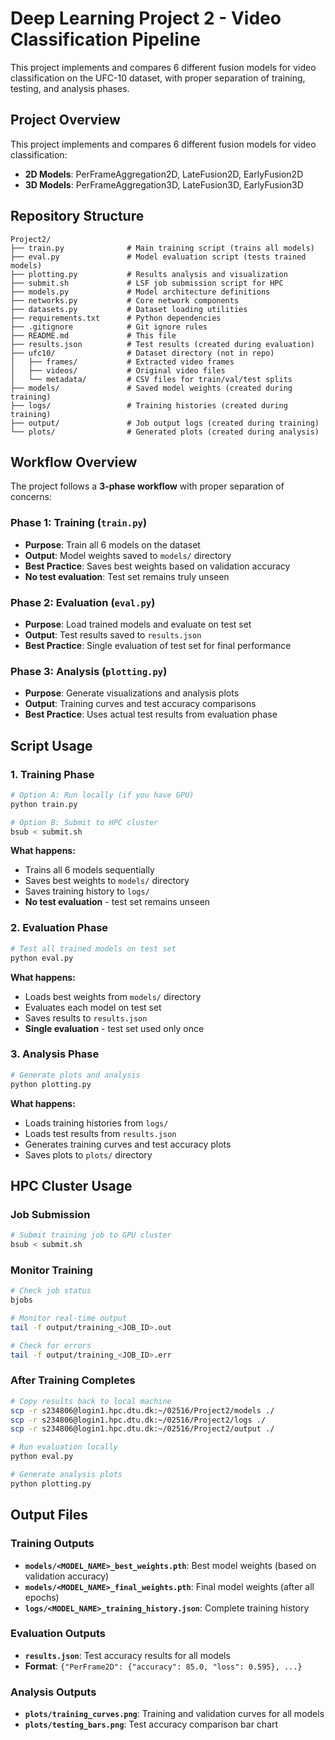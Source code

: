 # Deep Learning Project 2 - Video Classification Pipeline

This project implements and compares 6 different fusion models for video classification on the UFC-10 dataset, with proper separation of training, testing, and analysis phases.

## Project Overview

This project implements and compares 6 different fusion models for video classification:

- **2D Models**: PerFrameAggregation2D, LateFusion2D, EarlyFusion2D
- **3D Models**: PerFrameAggregation3D, LateFusion3D, EarlyFusion3D

## Repository Structure

```
Project2/
├── train.py              # Main training script (trains all models)
├── eval.py               # Model evaluation script (tests trained models)
├── plotting.py           # Results analysis and visualization
├── submit.sh             # LSF job submission script for HPC
├── models.py             # Model architecture definitions
├── networks.py           # Core network components
├── datasets.py           # Dataset loading utilities
├── requirements.txt      # Python dependencies
├── .gitignore            # Git ignore rules
├── README.md             # This file
├── results.json          # Test results (created during evaluation)
├── ufc10/                # Dataset directory (not in repo)
│   ├── frames/           # Extracted video frames
│   ├── videos/           # Original video files
│   └── metadata/         # CSV files for train/val/test splits
├── models/               # Saved model weights (created during training)
├── logs/                 # Training histories (created during training)
├── output/               # Job output logs (created during training)
└── plots/                # Generated plots (created during analysis)
```

## Workflow Overview

The project follows a **3-phase workflow** with proper separation of concerns:

### Phase 1: Training (`train.py`)

- **Purpose**: Train all 6 models on the dataset
- **Output**: Model weights saved to `models/` directory
- **Best Practice**: Saves best weights based on validation accuracy
- **No test evaluation**: Test set remains truly unseen

### Phase 2: Evaluation (`eval.py`)

- **Purpose**: Load trained models and evaluate on test set
- **Output**: Test results saved to `results.json`
- **Best Practice**: Single evaluation of test set for final performance

### Phase 3: Analysis (`plotting.py`)

- **Purpose**: Generate visualizations and analysis plots
- **Output**: Training curves and test accuracy comparisons
- **Best Practice**: Uses actual test results from evaluation phase

## Script Usage

### 1. Training Phase

```bash
# Option A: Run locally (if you have GPU)
python train.py

# Option B: Submit to HPC cluster
bsub < submit.sh
```

**What happens:**

- Trains all 6 models sequentially
- Saves best weights to `models/` directory
- Saves training history to `logs/`
- **No test evaluation** - test set remains unseen

### 2. Evaluation Phase

```bash
# Test all trained models on test set
python eval.py
```

**What happens:**

- Loads best weights from `models/` directory
- Evaluates each model on test set
- Saves results to `results.json`
- **Single evaluation** - test set used only once

### 3. Analysis Phase

```bash
# Generate plots and analysis
python plotting.py
```

**What happens:**

- Loads training histories from `logs/`
- Loads test results from `results.json`
- Generates training curves and test accuracy plots
- Saves plots to `plots/` directory

## HPC Cluster Usage

### Job Submission

```bash
# Submit training job to GPU cluster
bsub < submit.sh
```

### Monitor Training

```bash
# Check job status
bjobs

# Monitor real-time output
tail -f output/training_<JOB_ID>.out

# Check for errors
tail -f output/training_<JOB_ID>.err
```

### After Training Completes

```bash
# Copy results back to local machine
scp -r s234806@login1.hpc.dtu.dk:~/02516/Project2/models ./
scp -r s234806@login1.hpc.dtu.dk:~/02516/Project2/logs ./
scp -r s234806@login1.hpc.dtu.dk:~/02516/Project2/output ./

# Run evaluation locally
python eval.py

# Generate analysis plots
python plotting.py
```

## Output Files

### Training Outputs

- **`models/<MODEL_NAME>_best_weights.pth`**: Best model weights (based on validation accuracy)
- **`models/<MODEL_NAME>_final_weights.pth`**: Final model weights (after all epochs)
- **`logs/<MODEL_NAME>_training_history.json`**: Complete training history

### Evaluation Outputs

- **`results.json`**: Test accuracy results for all models
- **Format**: `{"PerFrame2D": {"accuracy": 85.0, "loss": 0.595}, ...}`

### Analysis Outputs

- **`plots/training_curves.png`**: Training and validation curves for all models
- **`plots/testing_bars.png`**: Test accuracy comparison bar chart

